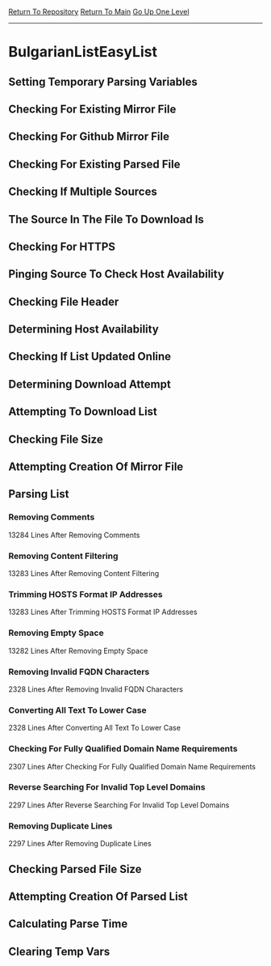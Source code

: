 [Return To Repository](https://github.com/deathbybandaid/piholeparser/)
[Return To Main](https://github.com/deathbybandaid/piholeparser/blob/master/RecentRunLogs/Mainlog.md)
[Go Up One Level](https://github.com/deathbybandaid/piholeparser/blob/master/RecentRunLogs/TopLevelScripts/30-Processing-External-Blacklists.md)
____________________________________
# BulgarianListEasyList
## Setting Temporary Parsing Variables
## Checking For Existing Mirror File
## Checking For Github Mirror File
## Checking For Existing Parsed File
## Checking If Multiple Sources
## The Source In The File To Download Is
## Checking For HTTPS
## Pinging Source To Check Host Availability
## Checking File Header
## Determining Host Availability
## Checking If List Updated Online
## Determining Download Attempt
## Attempting To Download List
## Checking File Size
## Attempting Creation Of Mirror File
## Parsing List
### Removing Comments
13284 Lines After Removing Comments
### Removing Content Filtering
13283 Lines After Removing Content Filtering
### Trimming HOSTS Format IP Addresses
13283 Lines After Trimming HOSTS Format IP Addresses
### Removing Empty Space
13282 Lines After Removing Empty Space
### Removing Invalid FQDN Characters
2328 Lines After Removing Invalid FQDN Characters
### Converting All Text To Lower Case
2328 Lines After Converting All Text To Lower Case
### Checking For Fully Qualified Domain Name Requirements
2307 Lines After Checking For Fully Qualified Domain Name Requirements
### Reverse Searching For Invalid Top Level Domains
2297 Lines After Reverse Searching For Invalid Top Level Domains
### Removing Duplicate Lines
2297 Lines After Removing Duplicate Lines
## Checking Parsed File Size
## Attempting Creation Of Parsed List
## Calculating Parse Time
## Clearing Temp Vars
